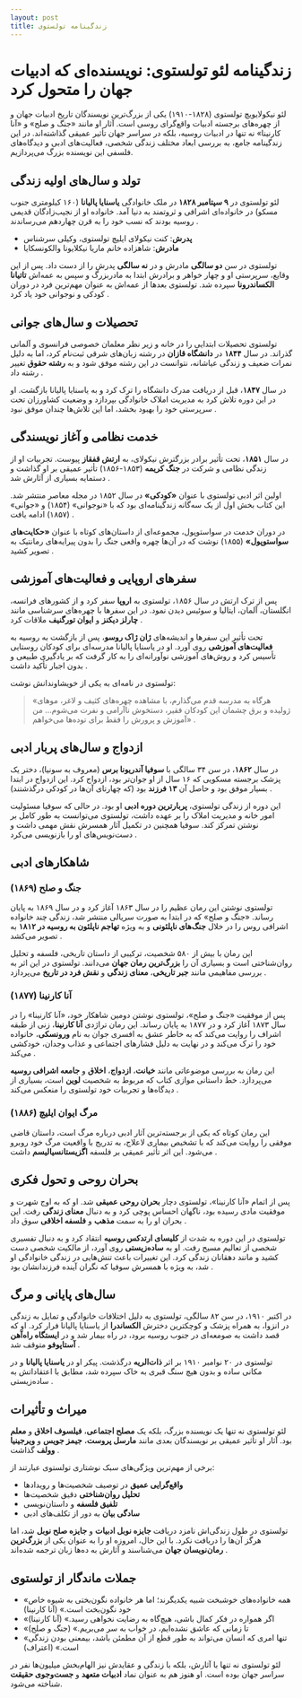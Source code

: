 ```yaml
---
layout: post
title: زندگینامه تولستوی
---
```


# زندگینامه لئو تولستوی: نویسنده‌ای که ادبیات جهان را متحول کرد

لئو نیکولایویچ تولستوی (۱۸۲۸-۱۹۱۰) یکی از بزرگ‌ترین نویسندگان تاریخ ادبیات جهان و از چهره‌های برجسته ادبیات واقع‌گرای روسی است. آثار او مانند «جنگ و صلح» و «آنا کارنینا» نه تنها در ادبیات روسیه، بلکه در سراسر جهان تأثیر عمیقی گذاشته‌اند. در این زندگینامه جامع، به بررسی ابعاد مختلف زندگی شخصی، فعالیت‌های ادبی و دیدگاه‌های فلسفی این نویسنده بزرگ می‌پردازیم.

## تولد و سال‌های اولیه زندگی

لئو تولستوی در **۹ سپتامبر ۱۸۲۸** در ملک خانوادگی **یاسنایا پالیانا** (۱۶۰ کیلومتری جنوب مسکو) در خانواده‌ای اشرافی و ثروتمند به دنیا آمد. خانواده او از نجیب‌زادگان قدیمی روسیه بودند که نسب خود را به قرن چهاردهم می‌رساندند .

- **پدرش**: کنت نیکولای ایلیچ تولستوی، وکیلی سرشناس
- **مادرش**: شاهزاده خانم ماریا نیکلایونا والکونسکایا

تولستوی در سن **دو سالگی** مادرش و در **نه سالگی** پدرش را از دست داد. پس از این وقایع، سرپرستی او و چهار خواهر و برادرش ابتدا به مادربزرگ و سپس به عمه‌اش **تاتیانا الکساندرونا** سپرده شد. تولستوی بعدها از عمه‌اش به عنوان مهم‌ترین فرد در دوران کودکی و نوجوانی خود یاد کرد .

## تحصیلات و سال‌های جوانی

تولستوی تحصیلات ابتدایی را در خانه و زیر نظر معلمان خصوصی فرانسوی و آلمانی گذراند. در سال **۱۸۴۴** در **دانشگاه قازان** در رشته زبان‌های شرقی ثبت‌نام کرد، اما به دلیل نمرات ضعیف و زندگی عیاشانه، نتوانست در این رشته موفق شود و به **رشته حقوق** تغییر رشته داد .

در سال **۱۸۴۷**، قبل از دریافت مدرک دانشگاه را ترک کرد و به یاسنایا پالیانا بازگشت. او در این دوره تلاش کرد به مدیریت املاک خانوادگی بپردازد و وضعیت کشاورزان تحت سرپرستی خود را بهبود بخشد، اما این تلاش‌ها چندان موفق نبود .

## خدمت نظامی و آغاز نویسندگی

در سال **۱۸۵۱**، تحت تأثیر برادر بزرگترش نیکولای، به **ارتش قفقاز** پیوست. تجربیات او از زندگی نظامی و شرکت در **جنگ کریمه** (۱۸۵۳-۱۸۵۶) تأثیر عمیقی بر او گذاشت و دستمایه بسیاری از آثارش شد .

اولین اثر ادبی تولستوی با عنوان **«کودکی»** در سال ۱۸۵۲ در مجله معاصر منتشر شد. این کتاب بخش اول از یک سه‌گانه زندگینامه‌ای بود که با «نوجوانی» (۱۸۵۴) و «جوانی» (۱۸۵۷) ادامه یافت .

در دوران خدمت در سواستوپول، مجموعه‌ای از داستان‌های کوتاه با عنوان **«حکایت‌های سواستوپول»** (۱۸۵۵) نوشت که در آن‌ها چهره واقعی جنگ را بدون پیرایه‌های رمانتیک به تصویر کشید .

## سفرهای اروپایی و فعالیت‌های آموزشی

پس از ترک ارتش در سال ۱۸۵۶، تولستوی به **اروپا** سفر کرد و از کشورهای فرانسه، انگلستان، آلمان، ایتالیا و سوئیس دیدن نمود. در این سفرها با چهره‌های سرشناسی مانند **چارلز دیکنز** و **ایوان تورگنیف** ملاقات کرد .

تحت تأثیر این سفرها و اندیشه‌های **ژان ژاک روسو**، پس از بازگشت به روسیه به **فعالیت‌های آموزشی** روی آورد. او در یاسنایا پالیانا مدرسه‌ای برای کودکان روستایی تأسیس کرد و روش‌های آموزشی نوآورانه‌ای را به کار گرفت که بر یادگیری طبیعی و بدون اجبار تأکید داشت .

تولستوی در نامه‌ای به یکی از خویشاوندانش نوشت:
> «هرگاه به مدرسه قدم می‌گذارم، با مشاهده چهره‌های کثیف و لاغر، موهای ژولیده و برق چشمان این کودکان فقیر، دستخوش ناآرامی و نفرت می‌شوم... من آموزش و پرورش را فقط برای توده‌ها می‌خواهم» .

## ازدواج و سال‌های پربار ادبی

در سال **۱۸۶۲**، در سن ۳۴ سالگی با **سوفیا آندریونا برس** (معروف به سونیا)، دختر یک پزشک برجسته مسکویی که ۱۶ سال از او جوان‌تر بود، ازدواج کرد. این ازدواج در ابتدا بسیار موفق بود و حاصل آن **۱۳ فرزند** بود (که چهارتای آن‌ها در کودکی درگذشتند) .

این دوره از زندگی تولستوی، **پربارترین دوره ادبی** او بود. در حالی که سوفیا مسئولیت امور خانه و مدیریت املاک را بر عهده داشت، تولستوی می‌توانست به طور کامل بر نوشتن تمرکز کند. سوفیا همچنین در تکمیل آثار همسرش نقش مهمی داشت و دست‌نویس‌های او را بازنویسی می‌کرد .

## شاهکارهای ادبی

### جنگ و صلح (۱۸۶۹)

تولستوی نوشتن این رمان عظیم را در سال ۱۸۶۳ آغاز کرد و در سال ۱۸۶۹ به پایان رساند. «جنگ و صلح» که در ابتدا به صورت سریالی منتشر شد، زندگی چند خانواده اشرافی روس را در خلال **جنگ‌های ناپلئونی** و به ویژه **تهاجم ناپلئون به روسیه در ۱۸۱۲** به تصویر می‌کشد .

این رمان با بیش از ۵۸۰ شخصیت، ترکیبی از داستان تاریخی، فلسفه و تحلیل روان‌شناختی است و بسیاری آن را **بزرگ‌ترین رمان جهان** می‌دانند. تولستوی در این اثر به بررسی مفاهیمی مانند **جبر تاریخی**، **معنای زندگی** و **نقش فرد در تاریخ** می‌پردازد .

### آنا کارنینا (۱۸۷۷)

پس از موفقیت «جنگ و صلح»، تولستوی نوشتن دومین شاهکار خود، «آنا کارنینا» را در سال ۱۸۷۳ آغاز کرد و در ۱۸۷۷ به پایان رساند. این رمان تراژدی **آنا کارنینا**، زنی از طبقه اشراف را روایت می‌کند که به خاطر عشق به افسری جوان به نام **ورونسکی**، خانواده خود را ترک می‌کند و در نهایت به دلیل فشارهای اجتماعی و عذاب وجدان، خودکشی می‌کند .

این رمان به بررسی موضوعاتی مانند **خیانت**، **ازدواج**، **اخلاق** و **جامعه اشرافی روسیه** می‌پردازد. خط داستانی موازی کتاب که مربوط به شخصیت **لوین** است، بسیاری از دیدگاه‌ها و تجربیات خود تولستوی را منعکس می‌کند .

### مرگ ایوان ایلیچ (۱۸۸۶)

این رمان کوتاه که یکی از برجسته‌ترین آثار ادبی درباره مرگ است، داستان قاضی موفقی را روایت می‌کند که با تشخیص بیماری لاعلاج، به تدریج با واقعیت مرگ خود روبرو می‌شود. این اثر تأثیر عمیقی بر فلسفه **اگزیستانسیالیسم** داشت .

## بحران روحی و تحول فکری

پس از اتمام «آنا کارنینا»، تولستوی دچار **بحران روحی عمیقی** شد. او که به اوج شهرت و موفقیت مادی رسیده بود، ناگهان احساس پوچی کرد و به دنبال **معنای زندگی** رفت. این بحران او را به سمت **مذهب** و **فلسفه اخلاقی** سوق داد .

تولستوی در این دوره به شدت از **کلیسای ارتدکس روسیه** انتقاد کرد و به دنبال تفسیری شخصی از تعالیم مسیح رفت. او به **ساده‌زیستی** روی آورد، از مالکیت شخصی دست کشید و مانند دهقانان زندگی کرد. این تغییرات باعث تنش‌هایی در زندگی خانوادگی او شد، به ویژه با همسرش سوفیا که نگران آینده فرزندانشان بود .

## سال‌های پایانی و مرگ

در اکتبر ۱۹۱۰، در سن ۸۲ سالگی، تولستوی به دلیل اختلافات خانوادگی و تمایل به زندگی در انزوا، به همراه پزشک و کوچکترین دخترش **الکساندرا** از یاسنایا پالیانا فرار کرد. او که قصد داشت به صومعه‌ای در جنوب روسیه برود، در راه بیمار شد و در **ایستگاه راه‌آهن آستاپوفو** متوقف شد .

تولستوی در ۲۰ نوامبر ۱۹۱۰ بر اثر **ذات‌الریه** درگذشت. پیکر او در **یاسنایا پالیانا** و در مکانی ساده و بدون هیچ سنگ قبری به خاک سپرده شد، مطابق با اعتقاداتش به ساده‌زیستی .

## میراث و تأثیرات

لئو تولستوی نه تنها یک نویسنده بزرگ، بلکه یک **مصلح اجتماعی**، **فیلسوف اخلاق** و **معلم** بود. آثار او تأثیر عمیقی بر نویسندگان بعدی مانند **مارسل پروست**، **جیمز جویس** و **ویرجینیا وولف** گذاشت .

برخی از مهم‌ترین ویژگی‌های سبک نوشتاری تولستوی عبارتند از:
- **واقع‌گرایی عمیق** در توصیف شخصیت‌ها و رویدادها
- **تحلیل روان‌شناختی** دقیق شخصیت‌ها
- **تلفیق فلسفه** و داستان‌نویسی
- **سادگی بیان** به دور از تکلف‌های ادبی 

تولستوی در طول زندگی‌اش نامزد دریافت **جایزه نوبل ادبیات** و **جایزه صلح نوبل** شد، اما هرگز آن‌ها را دریافت نکرد. با این حال، امروزه او را به عنوان یکی از **بزرگ‌ترین رمان‌نویسان جهان** می‌شناسند و آثارش به ده‌ها زبان ترجمه شده‌اند .

## جملات ماندگار از تولستوی

- «همه خانواده‌های خوشبخت شبیه یکدیگرند؛ اما هر خانواده نگون‌بختی به شیوه خاص خود نگون‌بخت است.» (آنا کارنینا) 
- «اگر همواره در فکر کمال باشی، هیچ‌گاه به رضایت نخواهی رسید.» (آنا کارنینا) 
- «تا زمانی که عاشق نشده‌ایم، در خواب به سر می‌بریم.» (جنگ و صلح) 
- «تنها امری که انسان می‌تواند به طور قطع از آن مطمئن باشد، بیمعنی بودن زندگی است.» (اعتراف) 

لئو تولستوی نه تنها با آثارش، بلکه با زندگی و عقایدش نیز الهام‌بخش میلیون‌ها نفر در سراسر جهان بوده است. او هنوز هم به عنوان نماد **ادبیات متعهد** و **جست‌وجوی حقیقت** شناخته می‌شود.
